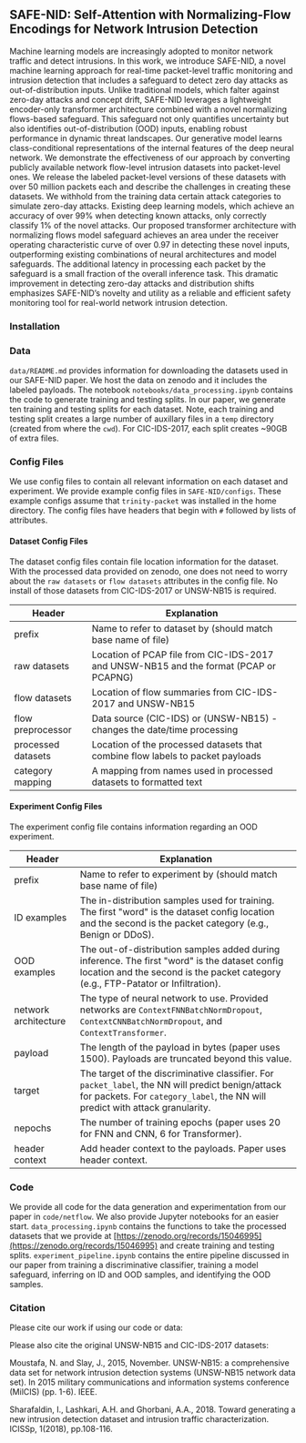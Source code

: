 ## SAFE-NID: Self-Attention with Normalizing-Flow Encodings for Network Intrusion Detection

Machine learning models are increasingly adopted to monitor network traffic and detect intrusions. In this work, we introduce SAFE-NID, a novel machine learning approach for real-time packet-level traffic monitoring and intrusion detection that includes a safeguard to detect zero day attacks as  out-of-distribution inputs. Unlike traditional models, which falter against zero-day attacks and concept drift, SAFE-NID leverages a lightweight encoder-only transformer architecture combined with a novel normalizing flows-based safeguard. This safeguard not only quantifies uncertainty but also identifies out-of-distribution (OOD) inputs, enabling robust performance in dynamic threat landscapes. Our generative model learns class-conditional representations of the internal features of the deep neural network. We demonstrate the effectiveness of our approach by converting publicly available network flow-level intrusion datasets into packet-level ones. We release the labeled packet-level versions of these datasets with over 50 million packets each and describe the challenges in creating these datasets. We withhold from the training data certain attack categories to simulate zero-day attacks. Existing deep learning models, which achieve an accuracy of over 99% when detecting known attacks, only correctly classify 1% of the novel attacks. Our proposed transformer architecture with normalizing flows model safeguard achieves an area under the receiver operating characteristic curve of over 0.97 in detecting these novel inputs, outperforming existing combinations of neural architectures and model safeguards. The additional latency in processing each packet by the safeguard is a small fraction of the overall inference task. This dramatic improvement in detecting zero-day attacks and distribution shifts emphasizes SAFE-NID’s novelty and utility as a reliable and efficient safety monitoring tool for real-world network intrusion detection.

### Installation

### Data

```data/README.md``` provides information for downloading the datasets used in our SAFE-NID paper. We host the data on zenodo and it includes the labeled payloads. The notebook ```notebooks/data_processing.ipynb``` contains the code to generate training and testing splits. In our paper, we generate ten training and testing splits for each dataset. Note, each training and testing split creates a large number of auxillary files in a ```temp``` directory (created from where the ```cwd```). For CIC-IDS-2017, each split creates ~90GB of extra files.

### Config Files

We use config files to contain all relevant information on each dataset and experiment. We provide example config files in ```SAFE-NID/configs```. These example configs assume that ```trinity-packet``` was installed in the home directory. The config files have headers that begin with ```#``` followed by lists of attributes. 

#### Dataset Config Files

The dataset config files contain file location information for the dataset. With the processed data provided on zenodo, one does not need to worry about the ```raw datasets``` or ```flow datasets``` attributes in the config file. No install of those datasets from CIC-IDS-2017 or UNSW-NB15 is required.

| Header | Explanation | 
| --- | --- |
| prefix | Name to refer to dataset by (should match base name of file) |
| raw datasets | Location of PCAP file from CIC-IDS-2017 and UNSW-NB15 and the format (PCAP or PCAPNG) |
| flow datasets | Location of flow summaries from CIC-IDS-2017 and UNSW-NB15 | 
| flow preprocessor | Data source (CIC-IDS) or (UNSW-NB15) - changes the date/time processing | 
| processed datasets | Location of the processed datasets that combine flow labels to packet payloads | 
| category mapping | A mapping from names used in processed datasets to formatted text | 

#### Experiment Config Files

The experiment config file contains information regarding an OOD experiment. 

| Header | Explanation |
| --- | --- |
| prefix | Name to refer to experiment by (should match base name of file) |
| ID examples | The in-distribution samples used for training. The first "word" is the dataset config location and the second is the packet category (e.g., Benign or DDoS). |
| OOD examples | The out-of-distribution samples added during inference. The first "word" is the dataset config location and the second is the packet category (e.g., FTP-Patator or Infiltration). |
| network architecture | The type of neural network to use. Provided networks are ```ContextFNNBatchNormDropout```, ```ContextCNNBatchNormDropout```, and ```ContextTransformer```. |
| payload | The length of the payload in bytes (paper uses 1500). Payloads are truncated beyond this value. |
| target | The target of the discriminative classifier. For ```packet_label```, the NN will predict benign/attack for packets. For ```category_label```, the NN will predict with attack granularity. |
| nepochs | The number of training epochs (paper uses 20 for FNN and CNN, 6 for Transformer). |
| header context | Add header context to the payloads. Paper uses header context. |

### Code 

We provide all code for the data generation and experimentation from our paper in ```code/netflow```. We also provide Jupyter notebooks for an easier start. ```data_processing.ipynb``` contains the functions to take the processed datasets that we provide at [https://zenodo.org/records/15046995](https://zenodo.org/records/15046995) and create training and testing splits. ```experiment_pipeline.ipynb``` contains the entire pipeline discussed in our paper from training a discriminative classifier, training a model safeguard, inferring on ID and OOD samples, and identifying the OOD samples.

### Citation

Please cite our work if using our code or data:

Please also cite the original UNSW-NB15 and CIC-IDS-2017 datasets:

Moustafa, N. and Slay, J., 2015, November. UNSW-NB15: a comprehensive data set for network intrusion detection systems (UNSW-NB15 network data set). In 2015 military communications and information systems conference (MilCIS) (pp. 1-6). IEEE.

Sharafaldin, I., Lashkari, A.H. and Ghorbani, A.A., 2018. Toward generating a new intrusion detection dataset and intrusion traffic characterization. ICISSp, 1(2018), pp.108-116.